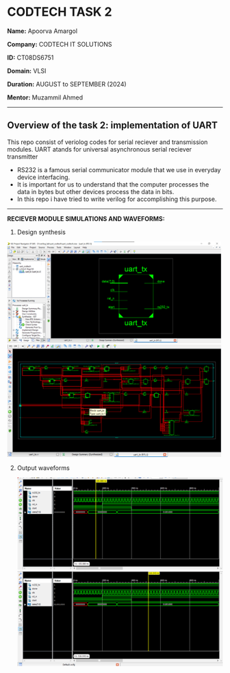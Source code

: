 # CODTECH TASK 2
**Name:** Apoorva Amargol

**Company:** CODTECH IT SOLUTIONS

**ID:** CT08DS6751

**Domain:** VLSI

**Duration:** AUGUST to SEPTEMBER (2024)

**Mentor:** Muzammil Ahmed

________
  Overview of the task 2: implementation of UART
------
This repo consist of veriolog codes for serial reciever and transmission modules.
UART atands for universal asynchronous serial reciever transmitter
- RS232 is a famous serial communicator module that we use in everyday device interfacing.
- It is important for us to understand that the computer processes the data in bytes but other devices process the data in bits.
- In this repo i have tried to write verilog for accomplishing this purpose.

------
**RECIEVER MODULE SIMULATIONS AND WAVEFORMS:**

1. Design synthesis
   
<img src="img/uart_tx.png" width=500>
<img src="img/uart_tx1.png" width=500>

2. Output waveforms

   <img src="img/op_tx_data1.png" width=500>
   <img src="img/op_tx_data2.png" width=500>

